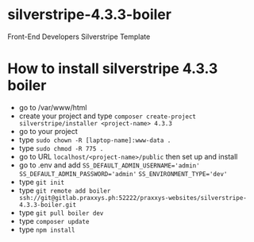 # silverstripe-4.3.3-boiler

Front-End Developers Silverstripe Template

# How to install silverstripe 4.3.3 boiler

- go to /var/www/html
- create your project and type ```composer create-project silverstripe/installer <project-name> 4.3.3```
- go to your project
- type ```sudo chown -R [laptop-name]:www-data .```
- type ```sudo chmod -R 775 .```
- go to URL ```localhost/<project-name>/public``` then set up and install
- go to .env and add
```SS_DEFAULT_ADMIN_USERNAME='admin'```
```SS_DEFAULT_ADMIN_PASSWORD='admin'```
```SS_ENVIRONMENT_TYPE='dev'```
- type ```git init```
- type ```git remote add boiler ssh://git@gitlab.praxxys.ph:52222/praxxys-websites/silverstripe-4.3.3-boiler.git```
- type ```git pull boiler dev```
- type ```composer update```
- type ```npm install```

